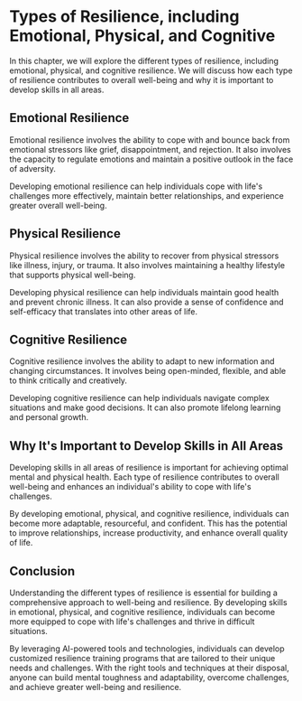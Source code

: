 Types of Resilience, including Emotional, Physical, and Cognitive
=======================================================================================================================

In this chapter, we will explore the different types of resilience, including emotional, physical, and cognitive resilience. We will discuss how each type of resilience contributes to overall well-being and why it is important to develop skills in all areas.

Emotional Resilience
--------------------

Emotional resilience involves the ability to cope with and bounce back from emotional stressors like grief, disappointment, and rejection. It also involves the capacity to regulate emotions and maintain a positive outlook in the face of adversity.

Developing emotional resilience can help individuals cope with life's challenges more effectively, maintain better relationships, and experience greater overall well-being.

Physical Resilience
-------------------

Physical resilience involves the ability to recover from physical stressors like illness, injury, or trauma. It also involves maintaining a healthy lifestyle that supports physical well-being.

Developing physical resilience can help individuals maintain good health and prevent chronic illness. It can also provide a sense of confidence and self-efficacy that translates into other areas of life.

Cognitive Resilience
--------------------

Cognitive resilience involves the ability to adapt to new information and changing circumstances. It involves being open-minded, flexible, and able to think critically and creatively.

Developing cognitive resilience can help individuals navigate complex situations and make good decisions. It can also promote lifelong learning and personal growth.

Why It's Important to Develop Skills in All Areas
-------------------------------------------------

Developing skills in all areas of resilience is important for achieving optimal mental and physical health. Each type of resilience contributes to overall well-being and enhances an individual's ability to cope with life's challenges.

By developing emotional, physical, and cognitive resilience, individuals can become more adaptable, resourceful, and confident. This has the potential to improve relationships, increase productivity, and enhance overall quality of life.

Conclusion
----------

Understanding the different types of resilience is essential for building a comprehensive approach to well-being and resilience. By developing skills in emotional, physical, and cognitive resilience, individuals can become more equipped to cope with life's challenges and thrive in difficult situations.

By leveraging AI-powered tools and technologies, individuals can develop customized resilience training programs that are tailored to their unique needs and challenges. With the right tools and techniques at their disposal, anyone can build mental toughness and adaptability, overcome challenges, and achieve greater well-being and resilience.
